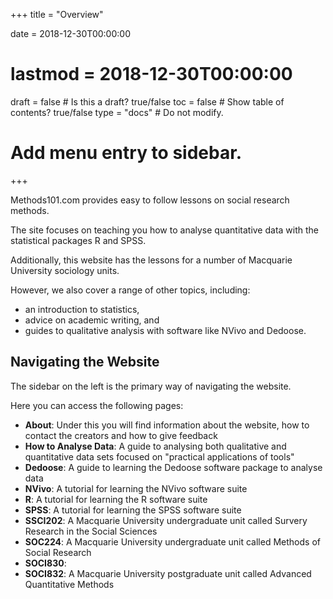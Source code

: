 +++
title = "Overview"

date = 2018-12-30T00:00:00
# lastmod = 2018-12-30T00:00:00

draft = false  # Is this a draft? true/false
toc = false  # Show table of contents? true/false
type = "docs"  # Do not modify.

# Add menu entry to sidebar.

+++

Methods101.com provides easy to follow lessons on social research methods.

The site focuses on teaching you how to analyse quantitative data with the statistical packages R and SPSS. 

Additionally, this website has the lessons for a number of Macquarie University sociology units.

However, we also cover a range of other topics, including:

* an introduction to statistics,
* advice on academic writing, and
* guides to qualitative analysis with software like NVivo and Dedoose.

## Navigating the Website

The sidebar on the left is the primary way of navigating the website.

Here you can access the following pages:

* **About**: Under this you will find information about the website, how to contact the creators and how to give feedback
* **How to Analyse Data**: A guide to analysing both qualitative and quantitative data sets focused on "practical applications of tools"
* **Dedoose**: A guide to learning the Dedoose software package to analyse data
* **NVivo**: A tutorial for learning the NVivo software suite
* **R**: A tutorial for learning the R software suite
* **SPSS**: A tutorial for learning the SPSS software suite
* **SSCI202**: A Macquarie University undergraduate unit called Survery Research in the Social Sciences
* **SOC224**: A Macquarie University undergraduate unit called Methods of Social Research
* **SOCI830**:
* **SOCI832**: A Macquarie University postgraduate unit called Advanced Quantitative Methods


